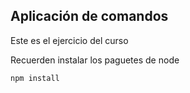 ## Aplicación de comandos

Este es el ejercicio del curso

Recuerden instalar los paguetes de node

```
npm install
```